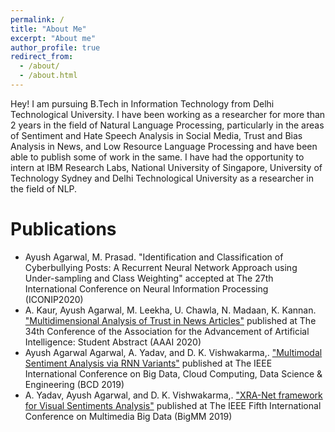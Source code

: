 ```yaml
---
permalink: /
title: "About Me"
excerpt: "About me"
author_profile: true
redirect_from: 
  - /about/
  - /about.html
---
```


Hey!
I am pursuing B.Tech in Information Technology from Delhi Technological University. I have been working as a researcher for more than 2 years in the field of Natural Language Processing, particularly in the areas of Sentiment and Hate Speech Analysis in Social Media, Trust and Bias Analysis in News, and Low Resource Language Processing and have been able to publish some of work in the same. I have had the opportunity to intern at IBM Research Labs, National University of Singapore, University of Technology Sydney and Delhi Technological University as a researcher in the field of NLP.

# Publications
* Ayush Agarwal, M. Prasad. "Identification and Classification of Cyberbullying Posts: A Recurrent Neural Network Approach using Under-sampling and Class Weighting" accepted at The 27th International Conference on Neural Information Processing (ICONIP2020)
* A. Kaur, Ayush Agarwal, M. Leekha, U. Chawla, N. Madaan, K. Kannan. ["Multidimensional Analysis of Trust in News
Articles"](https://144.208.67.177/ojs/index.php/AAAI/article/view/7191) published at The 34th Conference of the Association for the Advancement of Artificial Intelligence: Student Abstract (AAAI 2020)
* Ayush Agarwal Agarwal, A. Yadav, and D. K. Vishwakarma,. ["Multimodal Sentiment Analysis via RNN Variants"](https://ieeexplore.ieee.org/abstract/document/8885108/) published at The IEEE International Conference on Big Data, Cloud Computing, Data Science & Engineering (BCD 2019)
* A. Yadav, Ayush Agarwal, and D. K. Vishwakarma,. ["XRA-Net framework for Visual Sentiments Analysis"](https://ieeexplore.ieee.org/abstract/document/8919315/) published at The IEEE Fifth International Conference on Multimedia Big Data (BigMM 2019)

